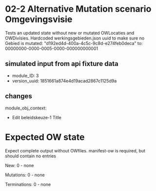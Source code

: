 # 02-2 Alternative Mutation scenario Omgevingsvisie

Tests an updated state without new or mutated OWLocaties and OWDivisies.
Hardcoded werkingsgebieden.json uuid to make sure no Gebied is mutated:
"d192ed4d-400a-4c5c-9c8d-e274feb0deca" to: 00000000-0000-0005-0000-000000000001

## simulated input from api fixture data
- module_ID: 3
- version_uuid: 1851661a874e4d19acad2867c1125d9a

## changes

module_obj_context:
- Edit beleidskeuze-1 Title

# Expected OW state
Expect complete output without OWfiles.
manifest-ow is required, but should contain no <bestand> entries

New: 0
    - none

Mutations: 0
    - none

Terminations: 0 
    - none


